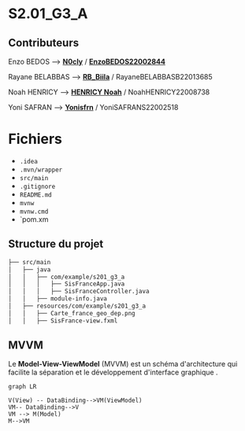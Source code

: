 # S2.01_G3_A

## Contributeurs
Enzo BEDOS --> [**N0cly**](https://github.com/N0cly) / [**EnzoBEDOS22002844**](https://github.com/EnzoBEDOSB22002844)

Rayane BELABBAS --> [**RB_Biila**](https://github.com/RayaneBELABBASB22013685)  / RayaneBELABBASB22013685

Noah HENRICY --> [**HENRICY Noah**](https://github.com/NoahHENRICYH22008738) / NoahHENRICY22008738

Yoni SAFRAN --> [**Yonisfrn**](https://github.com/YoniSAFRANS22002518) / YoniSAFRANS22002518

# Fichiers

- `.idea`
- `.mvn/wrapper`
-  `src/main`
-  `.gitignore`
-  `README.md`
-  `mvnw`
-  `mvnw.cmd`
-  `pom.xm

## Structure du projet
```markdown
├── src/main
│   ├── java
│   │   ├── com/example/s201_g3_a
│   │   │   ├── SisFranceApp.java
│   │   │   ├── SisFranceController.java
│   │   ├── module-info.java
│   ├── resources/com/example/s201_g3_a
│   │   ├── Carte_france_geo_dep.png
│   │   ├── SisFrance-view.fxml
```


## MVVM
Le **Model-View-ViewModel** (MVVM) est un schéma d'architecture qui facilite la séparation et le développement d'interface graphique .
```mermaid
graph LR

V(View) -- DataBinding-->VM(ViewModel)
VM-- DataBinding-->V
VM --> M(Model)
M-->VM


```
